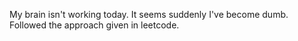 My brain isn't working today. It seems suddenly I've become dumb. Followed the approach given in leetcode.
